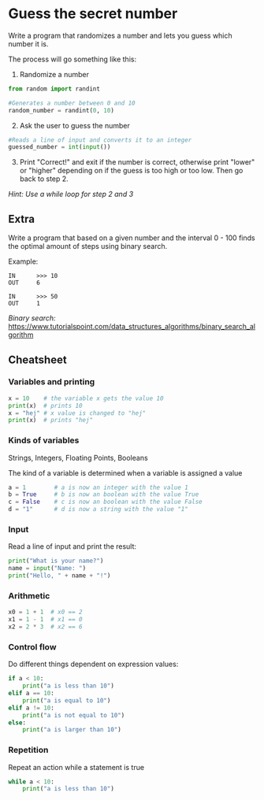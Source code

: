 Guess the secret number
======================

Write a program that randomizes a number and lets you guess which number it is.

The process will go something like this:

 1. Randomize a number 
 ```python
 from random import randint

 #Generates a number between 0 and 10
 random_number = randint(0, 10)
```

 2. Ask the user to guess the number
 ```python
 #Reads a line of input and converts it to an integer
 guessed_number = int(input())
 ```

 3. Print "Correct!" and exit if the number is correct, otherwise print "lower" or "higher" depending on if the guess is too high or too low. Then go back to step 2.

 *Hint: Use a while loop for step 2 and 3*

## Extra

Write a program that based on a given number and the interval 0 - 100 finds the optimal amount of steps using binary search. 

Example:
```
IN      >>> 10
OUT     6

IN      >>> 50
OUT     1
```

*Binary search:*
https://www.tutorialspoint.com/data_structures_algorithms/binary_search_algorithm



## Cheatsheet

### Variables and printing

```python
x = 10    # the variable x gets the value 10
print(x)  # prints 10
x = "hej" # x value is changed to "hej"
print(x)  # prints "hej"
```

### Kinds of variables
Strings, Integers, Floating Points, Booleans

The kind of a variable is determined when a variable is assigned a value

```python
a = 1        # a is now an integer with the value 1
b = True     # b is now an boolean with the value True
c = False    # c is now an boolean with the value False
d = "1"      # d is now a string with the value "1"
```

### Input

Read a line of input and print the result:

```python
print("What is your name?")
name = input("Name: ")
print("Hello, " + name + "!")
```

### Arithmetic

```python
x0 = 1 + 1  # x0 == 2
x1 = 1 - 1  # x1 == 0
x2 = 2 * 3  # x2 == 6
```

### Control flow

Do different things dependent on expression values:

```python
if a < 10:
    print("a is less than 10")
elif a == 10:
    print("a is equal to 10")
elif a != 10:
    print("a is not equal to 10")
else:
    print("a is larger than 10")
```


### Repetition

Repeat an action while a statement is true

```python
while a < 10:
    print("a is less than 10")
```



